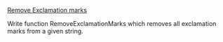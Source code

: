 [Remove Exclamation marks](https://www.codewars.com/kata/remove-exclamation-marks)


Write function RemoveExclamationMarks which removes all exclamation marks from a given string.


